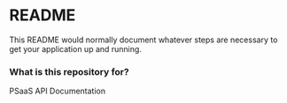# README #

This README would normally document whatever steps are necessary to get your application up and running.

### What is this repository for? ###

PSaaS API Documentation

